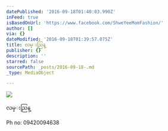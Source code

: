 ```yaml
---
datePublished: '2016-09-18T01:40:03.990Z'
inFeed: true
isBasedOnUrl: 'https://www.facebook.com/ShweYeeMomFashion/'
author: []
via: {}
dateModified: '2016-09-18T01:39:57.075Z'
title: လမ္းညြန္
publisher: {}
description: ''
starred: false
sourcePath: _posts/2016-09-18-.md
_type: MediaObject

---
```

![](https://the-grid-user-content.s3-us-west-2.amazonaws.com/c172e99c-d494-44ab-8a89-d591b2b6cf07.jpg)

လမ္းညြန္

Ph no: 09420094638